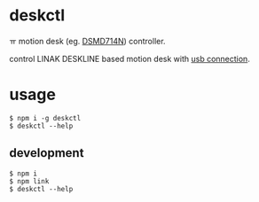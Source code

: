# deskctl

ㅠ motion desk (eg. [DSMD714N](https://www.desker.co.kr/product/DSMD714N/WWWW)) controller.

control LINAK DESKLINE based motion desk with [usb connection](https://www.linak.kr/%EC%A0%9C%ED%92%88/%EC%8A%A4%EC%9C%84%EC%B9%98/desk-control-basic-software%EB%8D%B0%EC%8A%A4%ED%81%AC-%EC%BB%A8%ED%8A%B8%EB%A1%A4-%EB%B2%A0%EC%9D%B4%EC%A7%81-%EC%86%8C%ED%94%84%ED%8A%B8%EC%9B%A8%EC%96%B4/).

# usage

```
$ npm i -g deskctl
$ deskctl --help
```

## development

```
$ npm i
$ npm link
$ deskctl --help
```

